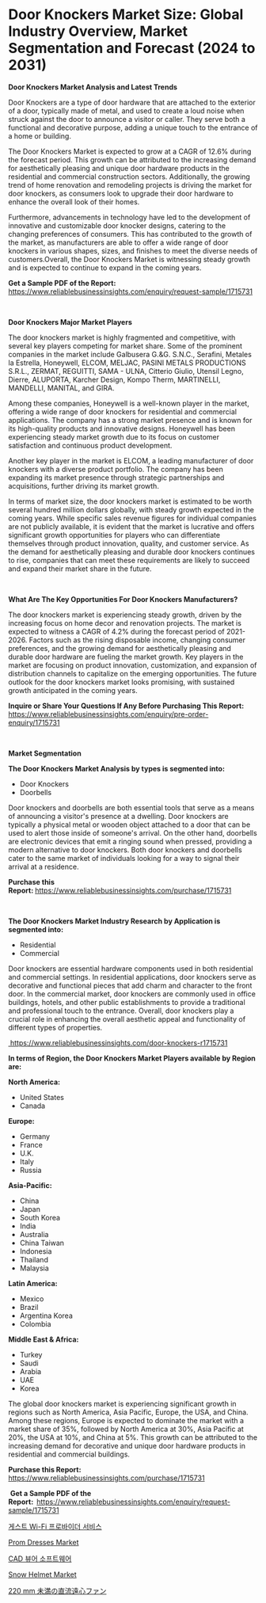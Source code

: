 <p><h1>Door Knockers Market Size: Global Industry Overview, Market Segmentation and Forecast (2024 to 2031)</h1></p><p><strong>Door Knockers Market Analysis and Latest Trends</strong></p>
<p><p>Door Knockers are a type of door hardware that are attached to the exterior of a door, typically made of metal, and used to create a loud noise when struck against the door to announce a visitor or caller. They serve both a functional and decorative purpose, adding a unique touch to the entrance of a home or building.</p><p>The Door Knockers Market is expected to grow at a CAGR of 12.6% during the forecast period. This growth can be attributed to the increasing demand for aesthetically pleasing and unique door hardware products in the residential and commercial construction sectors. Additionally, the growing trend of home renovation and remodeling projects is driving the market for door knockers, as consumers look to upgrade their door hardware to enhance the overall look of their homes.</p><p>Furthermore, advancements in technology have led to the development of innovative and customizable door knocker designs, catering to the changing preferences of consumers. This has contributed to the growth of the market, as manufacturers are able to offer a wide range of door knockers in various shapes, sizes, and finishes to meet the diverse needs of customers.Overall, the Door Knockers Market is witnessing steady growth and is expected to continue to expand in the coming years.</p></p>
<p><strong>Get a Sample PDF of the Report:&nbsp;</strong> <a href="https://www.reliablebusinessinsights.com/enquiry/request-sample/1715731">https://www.reliablebusinessinsights.com/enquiry/request-sample/1715731</a></p>
<p>&nbsp;</p>
<p><strong>Door Knockers Major Market Players</strong></p>
<p><p>The door knockers market is highly fragmented and competitive, with several key players competing for market share. Some of the prominent companies in the market include Galbusera G.&G. S.N.C., Serafini, Metales la Estrella, Honeywell, ELCOM, MELJAC, PASINI METALS PRODUCTIONS S.R.L., ZERMAT, REGUITTI, SAMA - ULNA, Citterio Giulio, Utensil Legno, Dierre, ALUPORTA, Karcher Design, Kompo Therm, MARTINELLI, MANDELLI, MANITAL, and GIRA.</p><p>Among these companies, Honeywell is a well-known player in the market, offering a wide range of door knockers for residential and commercial applications. The company has a strong market presence and is known for its high-quality products and innovative designs. Honeywell has been experiencing steady market growth due to its focus on customer satisfaction and continuous product development.</p><p>Another key player in the market is ELCOM, a leading manufacturer of door knockers with a diverse product portfolio. The company has been expanding its market presence through strategic partnerships and acquisitions, further driving its market growth.</p><p>In terms of market size, the door knockers market is estimated to be worth several hundred million dollars globally, with steady growth expected in the coming years. While specific sales revenue figures for individual companies are not publicly available, it is evident that the market is lucrative and offers significant growth opportunities for players who can differentiate themselves through product innovation, quality, and customer service. As the demand for aesthetically pleasing and durable door knockers continues to rise, companies that can meet these requirements are likely to succeed and expand their market share in the future.</p></p>
<p>&nbsp;</p>
<p><strong>What Are The Key Opportunities For Door Knockers Manufacturers?</strong></p>
<p><p>The door knockers market is experiencing steady growth, driven by the increasing focus on home decor and renovation projects. The market is expected to witness a CAGR of 4.2% during the forecast period of 2021-2026. Factors such as the rising disposable income, changing consumer preferences, and the growing demand for aesthetically pleasing and durable door hardware are fueling the market growth. Key players in the market are focusing on product innovation, customization, and expansion of distribution channels to capitalize on the emerging opportunities. The future outlook for the door knockers market looks promising, with sustained growth anticipated in the coming years.</p></p>
<p><strong>Inquire or Share Your Questions If Any Before Purchasing This Report:</strong> <a href="https://www.reliablebusinessinsights.com/enquiry/pre-order-enquiry/1715731">https://www.reliablebusinessinsights.com/enquiry/pre-order-enquiry/1715731</a></p>
<p>&nbsp;</p>
<p><strong>Market Segmentation</strong></p>
<p><strong>The Door Knockers Market Analysis by types is segmented into:</strong></p>
<p><ul><li>Door Knockers</li><li>Doorbells</li></ul></p>
<p><p>Door knockers and doorbells are both essential tools that serve as a means of announcing a visitor's presence at a dwelling. Door knockers are typically a physical metal or wooden object attached to a door that can be used to alert those inside of someone's arrival. On the other hand, doorbells are electronic devices that emit a ringing sound when pressed, providing a modern alternative to door knockers. Both door knockers and doorbells cater to the same market of individuals looking for a way to signal their arrival at a residence.</p></p>
<p><strong>Purchase this Report:&nbsp;</strong><a href="https://www.reliablebusinessinsights.com/purchase/1715731">https://www.reliablebusinessinsights.com/purchase/1715731</a></p>
<p>&nbsp;</p>
<p><strong>The Door Knockers Market Industry Research by Application is segmented into:</strong></p>
<p><ul><li>Residential</li><li>Commercial</li></ul></p>
<p><p>Door knockers are essential hardware components used in both residential and commercial settings. In residential applications, door knockers serve as decorative and functional pieces that add charm and character to the front door. In the commercial market, door knockers are commonly used in office buildings, hotels, and other public establishments to provide a traditional and professional touch to the entrance. Overall, door knockers play a crucial role in enhancing the overall aesthetic appeal and functionality of different types of properties.</p></p>
<p><a href="https://www.reliablebusinessinsights.com/door-knockers-r1715731">&nbsp;https://www.reliablebusinessinsights.com/door-knockers-r1715731</a></p>
<p><strong>In terms of Region, the Door Knockers Market Players available by Region are:</strong></p>
<p>
    <p> <strong> North America: </strong>
        <ul>
            <li>United States</li>
            <li>Canada</li>
        </ul>
        </p> 
    <p> <strong> Europe: </strong>
        <ul>
            <li>Germany</li>
            <li>France</li>
            <li>U.K.</li>
            <li>Italy</li>
            <li>Russia</li>
        </ul>
        </p> 
    <p> <strong> Asia-Pacific: </strong>
        <ul>
            <li>China</li>
            <li>Japan</li>
            <li>South Korea</li>
            <li>India</li>
            <li>Australia</li>
            <li>China Taiwan</li>
            <li>Indonesia</li>
            <li>Thailand</li>
            <li>Malaysia</li>
        </ul>
        </p> 
    <p> <strong> Latin America: </strong>
        <ul>
            <li>Mexico</li>
            <li>Brazil</li>
            <li>Argentina Korea</li>
            <li>Colombia</li>
        </ul>
        </p> 
    <p> <strong> Middle East & Africa: </strong>
        <ul>
            <li>Turkey</li>
            <li>Saudi</li>
            <li>Arabia</li>
            <li>UAE</li>
            <li>Korea</li>
        </ul>
    </p>
    </p>
<p><p>The global door knockers market is experiencing significant growth in regions such as North America, Asia Pacific, Europe, the USA, and China. Among these regions, Europe is expected to dominate the market with a market share of 35%, followed by North America at 30%, Asia Pacific at 20%, the USA at 10%, and China at 5%. This growth can be attributed to the increasing demand for decorative and unique door hardware products in residential and commercial buildings.</p></p>
<p><strong>Purchase this Report: </strong><a href="https://www.reliablebusinessinsights.com/purchase/1715731">https://www.reliablebusinessinsights.com/purchase/1715731</a></p>
<p>&nbsp;<strong>Get a Sample PDF of the Report:&nbsp;&nbsp;</strong><a href="https://www.reliablebusinessinsights.com/enquiry/request-sample/1715731">https://www.reliablebusinessinsights.com/enquiry/request-sample/1715731</a></p>
<p><strong></strong></p>
<p><p><a href="https://github.com/ZacharyScthmitt4465/Market-Research-Report-List-2/blob/main/9580510148294.md">게스트 Wi-Fi 프로바이더 서비스</a></p><p><a href="https://github.com/Airanohannonzb68e5pb53oc1/Market-Research-Report-List-3/blob/main/prom-dresses-market.md">Prom Dresses Market</a></p><p><a href="https://github.com/giancarlo642004/Market-Research-Report-List-1/blob/main/7504438148295.md">CAD 뷰어 소프트웨어</a></p><p><a href="https://github.com/fiixsa/Market-Research-Report-List-3/blob/main/snow-helmet-market.md">Snow Helmet Market</a></p><p><a href="https://medium.com/@oswaldoavarro768546/dc%E9%81%A0%E5%BF%83%E3%83%95%E3%82%A1%E3%83%B3220mm%E6%9C%AA%E6%BA%80%E3%81%AE%E5%B8%82%E5%A0%B4%E8%AA%BF%E6%9F%BB%E3%81%A8%E7%94%A3%E6%A5%AD%E9%80%B2%E5%8C%96-%E3%81%8A%E3%82%88%E3%81%B32031%E5%B9%B4%E3%81%BE%E3%81%A7%E3%81%AE%E4%BA%88%E6%B8%AC-d0d7062b1825">220 mm 未満の直流遠心ファン</a></p></p>